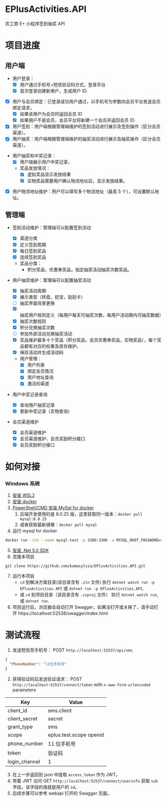 # EPlusActivities.API

农工商 E+ 小程序签到抽奖 API

# 项目进度

## 用户端

- 用户登录：
  - [x] 用户通过手机号+短信验证码方式，登录平台
  - [x] 首次登录创建新用户，生成用户 ID.
- [x] 用户与会员绑定：已登录成功用户通过，以手机号为参数向会员平台发送会员绑定请求，
  - [x] 如果该用户为会员时返回会员 ID
  - [x] 如果用户不是会员，会员平台将新建一个会员并返回会员 ID.
- [x] 用户签到：用户端根据管理端维护的签到活动进行展示及签到操作（区分会员渠道）。
- [x] 用户抽奖：用户端根据管理端维护的抽奖活动进行展示及抽奖操作（区分会员渠道）。
- 用户抽奖和中奖记录：
  - [x] 用户端展示用户中奖记录，
  - 奖品发放情况：
    - [x] 虚拟奖品显示发放结果
    - [x] 实物奖品需要用户确认物流地址后，显示发放结果。
- [x] 用户物流地址维护：用户可以填写多个物流地址（最高 5 个），可设置默认地址。

## 管理端

- 签到活动维护：管理端可以配置签到活动

  - [x] 渠道分类
  - [x] 定义签到周期
  - [x] 每日签到奖品
  - [x] 连续签到奖品
  - 奖品分类：
    - 积分奖品，优惠券奖品，指定抽奖活动抽奖次数奖品。

- 用户抽奖维护：管理端可以配置抽奖活动
  - [x] 抽奖活动周期
  - [x] 展示类型（转盘，挖宝，刮刮卡）
  - [ ] 抽奖界面背景更换
  - [x] 抽奖用户规则定义（每用户每天可抽奖次数，每用户活动期内可抽奖数据）
  - [x] 抽奖次数规则
  - [x] 积分兑换抽奖次数
  - [ ] 参加外部活动兑换抽奖活动
  - [x] 奖品维护最多十个奖品（积分奖品，会员优惠券奖品，实物奖品），每个奖品都有对应的权重及库存维护。
  - [x] 保存活动并生成活动码

  - 用户管理：
    - [x] 用户列表
    - [x] 绑定会员情况
    - [x] 用户地址查询
    - [x] 激活的渠道

- 用户中奖记录查询
    - [x] 查询用户抽奖记录
    - [x] 更新中奖记录（实物查询）

- 会员渠道维护
    - [x] 会员渠道维护
    - [x] 会员渠道维护、会员奖励积分接口
    - [x] 会员奖励积分接口

# 如何对接

### Windows 系统

1. [安装 WSL2](https://docs.microsoft.com/zh-cn/windows/wsl/install-win10)
2. [安装 docker](https://www.docker.com/)
3. [PowerShell/CMD 安装 MySql for docker](https://hub.docker.com/_/mysql/)
   1. 后端开发使用的是 8.0.25 版，这里获取同一版本：`docker pull mysql:8.0.25`
   2. 或者获取最新镜像：`docker pull mysql`
4. 运行 mysql for docker

```sh
docker run -itd --name mysql-test -p 3306:3306 -e MYSQL_ROOT_PASSWORD=123456 mysql
```

5. [安装 .Net 5.0 SDK](https://dotnet.microsoft.com/download)
6. 克隆本项目

```
git clone https://github.com/kamasylvia/EPlusActivities.API.git
```

7. 运行本项目
   - `cd` 到解决方案目录(该目录含有 `.sln` 文件) 执行 `dotnet watch run -p EPlusActivities.API` 或 `dotnet run -p EPlusActivities.API`.
   - 或 `cd` 到项目目录（该目录含有 `.csproj` 文件） 执行 `dotnet watch run`, 或 `dotnet run`.
8. 项目运行后，浏览器会自动打开 Swagger，如果没打开或关掉了，请手动打开 https://localhost:52538/swagger/index.html

# 测试流程

1. 发送短信至手机号： POST `http://localhost:52537/api/sms`

```json
{
  "PhoneNumber": "11位手机号"
}
```

2. 获得验证码后发送验证请求： POST `http://localhost:52537/connect/token` with `x-www-form-urlencoded` parameters

| Key           | Value                   |
| ------------- | ----------------------- |
| client_id     | sms.client              |
| client_secret | secret                  |
| grant_type    | sms                     |
| scope         | eplus.test.scope openid |
| phone_number  | 11 位手机号             |
| token         | 验证码                  |
| login_channel | 1                       |

3. 在上一步返回到 json 中提取 `access_token` 作为 JWT。
4. 带着 JWT 访问 GET `http://localhost:52537/connect/userinfo` 获取 `sub` 字段，该字段的值就是用户的 `id`。
5. 后续步骤可以参考 webapi 打开的 Swagger 页面。

